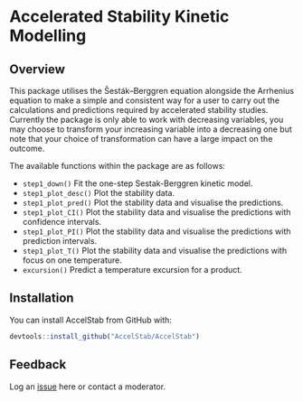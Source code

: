 
<!-- README.md is generated from README.Rmd. Please edit that file -->

# Accelerated Stability Kinetic Modelling

<!-- badges: start -->
<!-- badges: end -->

## Overview

This package utilises the Šesták–Berggren equation alongside the
Arrhenius equation to make a simple and consistent way for a user to
carry out the calculations and predictions required by accelerated
stability studies. Currently the package is only able to work with
decreasing variables, you may choose to transform your increasing
variable into a decreasing one but note that your choice of
transformation can have a large impact on the outcome.

The available functions within the package are as follows:

-   `step1_down()` Fit the one-step Sestak-Berggren kinetic model.
-   `step1_plot_desc()` Plot the stability data.
-   `step1_plot_pred()` Plot the stability data and visualise the
    predictions.
-   `step1_plot_CI()` Plot the stability data and visualise the
    predictions with confidence intervals.
-   `step1_plot_PI()` Plot the stability data and visualise the
    predictions with prediction intervals.
-   `step1_plot_T()` Plot the stability data and visualise the
    predictions with focus on one temperature.
-   `excursion()` Predict a temperature excursion for a product.

## Installation

You can install AccelStab from GitHub with:

``` r
devtools::install_github("AccelStab/AccelStab")
```

## Feedback

Log an [issue](https://github.com/AccelStab/AccelStab/issues) here or
contact a moderator.
